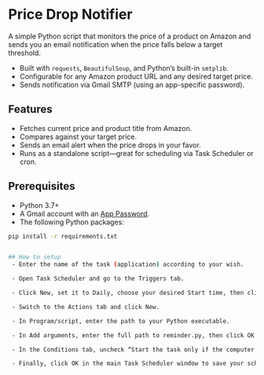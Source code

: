 # Price Drop Notifier

A simple Python script that monitors the price of a product on Amazon and sends you an email notification when the price falls below a target threshold.

- Built with `requests`, `BeautifulSoup`, and Python’s built-in `smtplib`.
- Configurable for any Amazon product URL and any desired target price.
- Sends notification via Gmail SMTP (using an app-specific password).

## Features

- Fetches current price and product title from Amazon.
- Compares against your target price.
- Sends an email alert when the price drops in your favor.
- Runs as a standalone script—great for scheduling via Task Scheduler or cron.

## Prerequisites

- Python 3.7+  
- A Gmail account with an [App Password](https://support.google.com/accounts/answer/185833).  
- The following Python packages:
  
```bash
pip install -r requirements.txt


## How to setup
 - Enter the name of the task (application) according to your wish.

 - Open Task Scheduler and go to the Triggers tab.

 - Click New, set it to Daily, choose your desired Start time, then click OK.

 - Switch to the Actions tab and click New.

 - In Program/script, enter the path to your Python executable.

 - In Add arguments, enter the full path to reminder.py, then click OK.

 - In the Conditions tab, uncheck “Start the task only if the computer is on AC power”, then click OK.

 - Finally, click OK in the main Task Scheduler window to save your scheduled task.